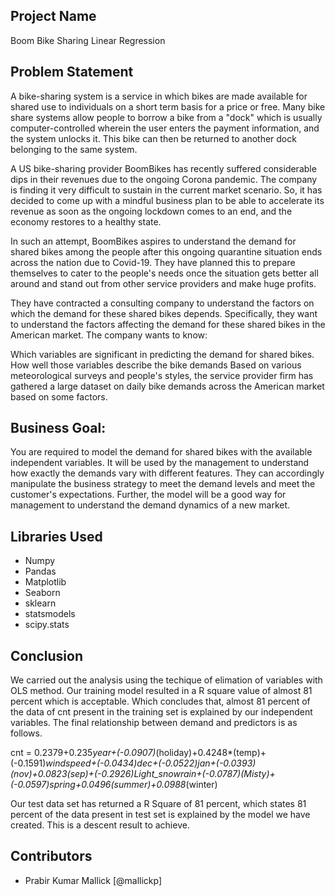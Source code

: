 ## Project Name
Boom Bike Sharing Linear Regression

## Problem Statement
A bike-sharing system is a service in which bikes are made available for shared use to individuals on a short term basis for a price or free. Many bike share systems allow people to borrow a bike from a "dock" which is usually computer-controlled wherein the user enters the payment information, and the system unlocks it. This bike can then be returned to another dock belonging to the same system.


A US bike-sharing provider BoomBikes has recently suffered considerable dips in their revenues due to the ongoing Corona pandemic. The company is finding it very difficult to sustain in the current market scenario. So, it has decided to come up with a mindful business plan to be able to accelerate its revenue as soon as the ongoing lockdown comes to an end, and the economy restores to a healthy state. 


In such an attempt, BoomBikes aspires to understand the demand for shared bikes among the people after this ongoing quarantine situation ends across the nation due to Covid-19. They have planned this to prepare themselves to cater to the people's needs once the situation gets better all around and stand out from other service providers and make huge profits.


They have contracted a consulting company to understand the factors on which the demand for these shared bikes depends. Specifically, they want to understand the factors affecting the demand for these shared bikes in the American market. The company wants to know:

Which variables are significant in predicting the demand for shared bikes.
How well those variables describe the bike demands
Based on various meteorological surveys and people's styles, the service provider firm has gathered a large dataset on daily bike demands across the American market based on some factors. 

## Business Goal:
You are required to model the demand for shared bikes with the available independent variables. It will be used by the management to understand how exactly the demands vary with different features. They can accordingly manipulate the business strategy to meet the demand levels and meet the customer's expectations. Further, the model will be a good way for management to understand the demand dynamics of a new market. 

## Libraries Used
- Numpy 
- Pandas 
- Matplotlib
- Seaborn
- sklearn
- statsmodels
- scipy.stats

## Conclusion

We carried out the analysis using the techique of elimation of variables with OLS method. Our training model resulted in a R square value of almost 81 percent which is acceptable. Which concludes that, almost 81 percent of the data of cnt present in the training set is explained by our independent variables.
The final relationship between demand and predictors is as follows.

cnt = 0.2379+0.235*year+(-0.0907)*(holiday)+0.4248*(temp)+(-0.1591)*windspeed+(-0.0434)*dec+(-0.0522)*jan+(-0.0393)*(nov)+0.0823*(sep)+(-0.2926)*Light_snowrain+(-0.0787)*(Misty)+(-0.0597)*spring+0.0496*(summer)+0.0988*(winter)

Our test data set has returned a R Square of 81 percent, which states 81 percent of the data present in test set is explained by the model we have created. This is a descent result to achieve.

## Contributors
- Prabir Kumar Mallick [@mallickp]